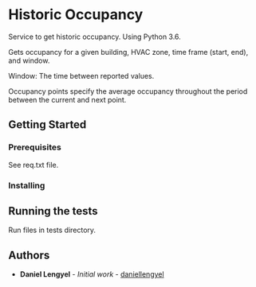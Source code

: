 # Historic Occupancy

Service to get historic occupancy. Using Python 3.6.

Gets occupancy for a given building, HVAC zone, time frame (start, end), and window.

Window: The time between reported values. 

Occupancy points specify the average occupancy throughout the period between the current and next point.  


## Getting Started


### Prerequisites

See req.txt file. 

### Installing

## Running the tests

Run files in tests directory. 

## Authors

* **Daniel Lengyel** - *Initial work* - [daniellengyel](https://github.com/daniellengyel)
